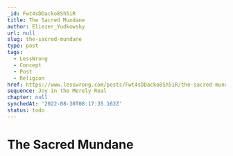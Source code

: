 ```yaml
---
_id: Fwt4sDDacko8Sh5iR
title: The Sacred Mundane
author: Eliezer_Yudkowsky
url: null
slug: the-sacred-mundane
type: post
tags:
  - LessWrong
  - Concept
  - Post
  - Religion
href: https://www.lesswrong.com/posts/Fwt4sDDacko8Sh5iR/the-sacred-mundane
sequence: Joy in the Merely Real
chapter: null
synchedAt: '2022-08-30T08:17:35.162Z'
status: todo
---
```


# The Sacred Mundane

